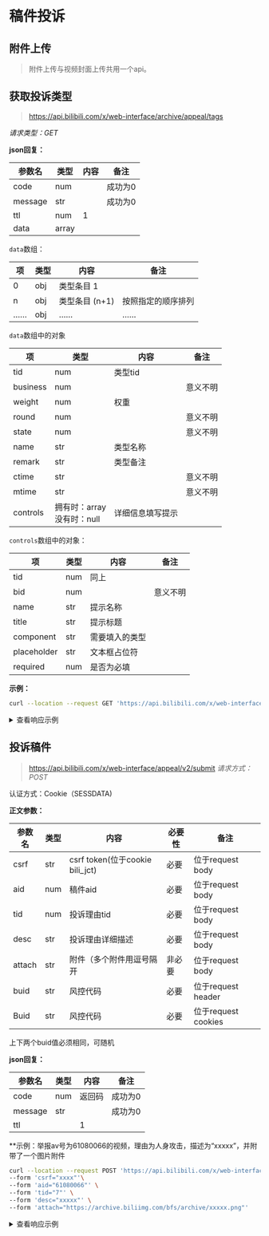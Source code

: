 # 稿件投诉

## 附件上传

> 附件上传与视频封面上传共用一个api。

## 获取投诉类型

> https://api.bilibili.com/x/web-interface/archive/appeal/tags

*请求类型：GET*

**json回复：**

| 参数名  | 类型          | 内容 | 备注    |
| ------- | ------------- | ---- | ------- |
| code    | num           |      | 成功为0 |
| message | str           |      | 成功为0 |
| ttl     | num           | 1    |         |
| data    | array         |      |         |

`data`数组：

| 项   | 类型 | 内容           | 备注               |
| ---- | ---- | -------------- | ------------------ |
| 0    | obj  | 类型条目 1     |                    |
| n    | obj  | 类型条目 (n+1) | 按照指定的顺序排列 |
| ……   | obj  | ……             | ……                 |

`data`数组中的对象

| 项       | 类型                           | 内容             | 备注     |
| -------- | ------------------------------ | ---------------- | -------- |
| tid      | num                            | 类型tid          |          |
| business | num                            |                  | 意义不明 |
| weight   | num                            | 权重             |          |
| round    | num                            |                  | 意义不明 |
| state    | num                            |                  | 意义不明 |
| name     | str                            | 类型名称         |          |
| remark   | str                            | 类型备注         |          |
| ctime    | str                            |                  | 意义不明 |
| mtime    | str                            |                  | 意义不明 |
| controls | 拥有时：array<br />没有时：null  | 详细信息填写提示 |          |

`controls`数组中的对象：

| 项          | 类型 | 内容           | 备注     |
| ----------- | ---- | -------------- | -------- |
| tid         | num  | 同上           |          |
| bid         | num  |                | 意义不明 |
| name        | str  | 提示名称       |          |
| title       | str  | 提示标题       |          |
| component   | str  | 需要填入的类型 |          |
| placeholder | str  | 文本框占位符   |          |
| required    | num  | 是否为必填     |          |

**示例：**

```bash
curl --location --request GET 'https://api.bilibili.com/x/web-interface/archive/appeal/tags'
```

<details>
<summary>查看响应示例</summary>

```json
{
    "code": 0,
    "message": "0",
    "ttl": 1,
    "data": [
        {
            "tid": 1,
            "business": 1,
            "weight": 1,
            "round": 2,
            "state": 1,
            "name": "其他",
            "remark": "为帮助审核人员更快处理，请补充问题类型和出现位置等详细信息",
            "ctime": "2018-08-13T15:41:20+08:00",
            "mtime": "2023-09-21T18:40:20+08:00",
            "controls": null
        },
        {
            "tid": 8,
            "business": 1,
            "weight": 40,
            "round": 2,
            "state": 1,
            "name": "与站内其他视频撞车",
            "remark": "为帮助审核人员更快处理, 请描述撞车信息",
            "ctime": "2018-08-13T15:41:20+08:00",
            "mtime": "2023-03-06T16:36:02+08:00",
            "controls": [
                {
                    "tid": 8,
                    "bid": 1,
                    "name": "撞车对象",
                    "title": "撞车对象",
                    "component": "input",
                    "placeholder": "BVID",
                    "required": 1
                }
            ]
        },
        {
            "tid": 9,
            "business": 1,
            "weight": 30,
            "round": 2,
            "state": 1,
            "name": "引战",
            "remark": "为帮助审核人员更快处理, 请补充引战的话题和出现位置",
            "ctime": "2018-08-13T15:41:20+08:00",
            "mtime": "2018-08-13T15:41:20+08:00",
            "controls": null
        },
        {
            "tid": 10,
            "business": 1,
            "weight": 20,
            "round": 2,
            "state": 1,
            "name": "不能参加充电",
            "remark": "为帮助审核人员更快处理, 请补充问题类型和出现位置等详细信息",
            "ctime": "2018-08-13T15:41:20+08:00",
            "mtime": "2018-08-23T11:35:28+08:00",
            "controls": null
        },
        {
            "tid": 52,
            "business": 1,
            "weight": 35,
            "round": 2,
            "state": 1,
            "name": "转载/自制错误",
            "remark": "为帮助审核人员更快处理, 请补充原创作品出处",
            "ctime": "2018-08-13T15:41:20+08:00",
            "mtime": "2023-09-20T16:23:39+08:00",
            "controls": [
                {
                    "tid": 52,
                    "bid": 1,
                    "name": "出处",
                    "title": "原创视频出处",
                    "component": "link",
                    "placeholder": "请填写链接",
                    "required": 1
                }
            ]
        },
        {
            "tid": 10018,
            "business": 1,
            "weight": 36,
            "round": 2,
            "state": 1,
            "name": "违规推广",
            "remark": "",
            "ctime": "2023-09-21T17:56:21+08:00",
            "mtime": "2023-09-22T14:36:41+08:00",
            "controls": null
        },
        {
            "tid": 10019,
            "business": 1,
            "weight": 34,
            "round": 2,
            "state": 1,
            "name": "其他不规范行为",
            "remark": "",
            "ctime": "2023-09-21T18:05:33+08:00",
            "mtime": "2023-09-22T14:37:03+08:00",
            "controls": null
        },
        {
            "tid": 10020,
            "business": 1,
            "weight": 89,
            "round": 2,
            "state": 1,
            "name": "危险行为",
            "remark": "",
            "ctime": "2023-09-21T18:05:51+08:00",
            "mtime": "2023-09-22T14:38:08+08:00",
            "controls": null
        },
        {
            "tid": 10022,
            "business": 1,
            "weight": 1,
            "round": 2,
            "state": 1,
            "name": "其他",
            "remark": "",
            "ctime": "2023-09-21T19:07:01+08:00",
            "mtime": "2023-09-22T14:38:59+08:00",
            "controls": null
        },
        {
            "tid": 10023,
            "business": 1,
            "weight": 59,
            "round": 2,
            "state": 1,
            "name": "企业商誉侵权",
            "remark": "",
            "ctime": "2023-12-01T14:06:58+08:00",
            "mtime": "2023-12-01T15:33:26+08:00",
            "controls": null
        },
        {
            "tid": 10024,
            "business": 1,
            "weight": 58,
            "round": 2,
            "state": 1,
            "name": "侵权申诉",
            "remark": "",
            "ctime": "2023-12-01T14:07:18+08:00",
            "mtime": "2023-12-01T15:33:37+08:00",
            "controls": null
        },
        {
            "tid": 2,
            "business": 1,
            "weight": 100,
            "round": 1,
            "state": 1,
            "name": "违法违禁",
            "remark": "为帮助审核人员更快处理，补充违规内容出现位置",
            "ctime": "2018-08-13T15:41:20+08:00",
            "mtime": "2018-08-13T15:41:20+08:00",
            "controls": null
        },
        {
            "tid": 3,
            "business": 1,
            "weight": 90,
            "round": 1,
            "state": 1,
            "name": "色情低俗",
            "remark": "为帮助审核人员更快处理，补充违规内容出现位置",
            "ctime": "2018-08-13T15:41:20+08:00",
            "mtime": "2023-09-21T19:07:10+08:00",
            "controls": null
        },
        {
            "tid": 4,
            "business": 1,
            "weight": 80,
            "round": 1,
            "state": 1,
            "name": "低俗",
            "remark": "为帮助审核人员更快处理，补充违规内容出现位置",
            "ctime": "2018-08-13T15:41:20+08:00",
            "mtime": "2018-08-13T15:41:20+08:00",
            "controls": null
        },
        {
            "tid": 5,
            "business": 1,
            "weight": 70,
            "round": 1,
            "state": 1,
            "name": "赌博诈骗",
            "remark": "为帮助审核人员更快处理，补充违规内容出现位置",
            "ctime": "2018-08-13T15:41:20+08:00",
            "mtime": "2018-08-13T15:41:20+08:00",
            "controls": null
        },
        {
            "tid": 6,
            "business": 1,
            "weight": 60,
            "round": 1,
            "state": 1,
            "name": "血腥暴力",
            "remark": "为帮助审核人员更快处理，补充违规内容出现位置",
            "ctime": "2018-08-13T15:41:20+08:00",
            "mtime": "2018-08-13T15:41:20+08:00",
            "controls": null
        },
        {
            "tid": 7,
            "business": 1,
            "weight": 50,
            "round": 1,
            "state": 1,
            "name": "人身攻击",
            "remark": "为帮助审核人员更快处理，补充违规内容出现位置",
            "ctime": "2018-08-13T15:41:20+08:00",
            "mtime": "2018-08-13T15:41:20+08:00",
            "controls": null
        },
        {
            "tid": 10000,
            "business": 1,
            "weight": 10,
            "round": 1,
            "state": 1,
            "name": "青少年不良信息",
            "remark": "为帮助审核人员更快处理, 请补充违规内容出现位置",
            "ctime": "2018-08-13T15:41:20+08:00",
            "mtime": "2018-08-13T15:41:20+08:00",
            "controls": null
        },
        {
            "tid": 10013,
            "business": 1,
            "weight": 37,
            "round": 1,
            "state": 1,
            "name": "不良封面/标题",
            "remark": "为帮助审核人员更快处理, 请描述详细信息",
            "ctime": "2019-04-17T19:18:09+08:00",
            "mtime": "2019-04-17T20:42:25+08:00",
            "controls": null
        },
        {
            "tid": 10014,
            "business": 1,
            "weight": 8,
            "round": 1,
            "state": 1,
            "name": "涉政谣言",
            "remark": "为帮助审核人员更快处理，请补充谣言内容出现位置",
            "ctime": "2022-09-15T17:23:44+08:00",
            "mtime": "2022-09-16T09:56:07+08:00",
            "controls": null
        },
        {
            "tid": 10015,
            "business": 1,
            "weight": 7,
            "round": 1,
            "state": 1,
            "name": "涉社会事件谣言",
            "remark": "为帮助审核人员更快处理，请补充谣言内容出现位置",
            "ctime": "2022-09-15T17:25:56+08:00",
            "mtime": "2022-09-16T09:56:07+08:00",
            "controls": null
        },
        {
            "tid": 10017,
            "business": 1,
            "weight": 5,
            "round": 1,
            "state": 1,
            "name": "虚假不实信息",
            "remark": "为帮助审核人员更快处理，请补充不实内容出现位置",
            "ctime": "2022-09-15T17:28:16+08:00",
            "mtime": "2022-09-16T09:56:08+08:00",
            "controls": null
        },
        {
            "tid": 10021,
            "business": 1,
            "weight": 88,
            "round": 1,
            "state": 1,
            "name": "观感不适",
            "remark": "",
            "ctime": "2023-09-21T18:06:15+08:00",
            "mtime": "2023-09-21T18:06:15+08:00",
            "controls": null
        }
    ]
}
```

</details>

## 投诉稿件

> https://api.bilibili.com/x/web-interface/appeal/v2/submit
*请求方式：POST*

认证方式：Cookie（SESSDATA)

**正文参数：**

| 参数名 | 类型 | 内容                     | 必要性 | 备注                     |
| ------ | ---- | ------------------------ | ------ | ------------------------ |
| csrf   | str  | csrf token(位于cookie bili_jct)   | 必要   | 位于request body           |
| aid    | num  | 稿件aid                  | 必要   | 位于request body         |
| tid    | num  | 投诉理由tid              | 必要   | 位于request body         |
| desc   | str  | 投诉理由详细描述         | 必要   | 位于request body         |
| attach | str  | 附件（多个附件用逗号隔开 | 非必要 | 位于request body         |
| buid   | str  | 风控代码 | 必要   | 位于request header |
| Buid   | str  | 风控代码 | 必要   | 位于request cookies |

上下两个buid值必须相同，可随机

**json回复：**

| 参数名  | 类型 | 内容   | 备注    |
| ------- | ---- | ------ | ------- |
| code    | num  | 返回码 | 成功为0 |
| message | str  |        | 成功为0 |
| ttl     |      | 1      |         |

**示例：举报av号为61080066的视频，理由为人身攻击，描述为“xxxxx”，并附带了一个图片附件

```bash
curl --location --request POST 'https://api.bilibili.com/x/web-interface/appeal/v2/submit' \
--form 'csrf="xxxx"'\
--form 'aid="61080066"' \
--form 'tid="7"' \
--form 'desc="xxxxx"' \
--form 'attach="https://archive.biliimg.com/bfs/archive/xxxxx.png"'
```

<details>
  <summary>查看响应示例</summary>

```json
{
	"code":0,
	"message":"0",
	"ttl":1
}
```

</details>
